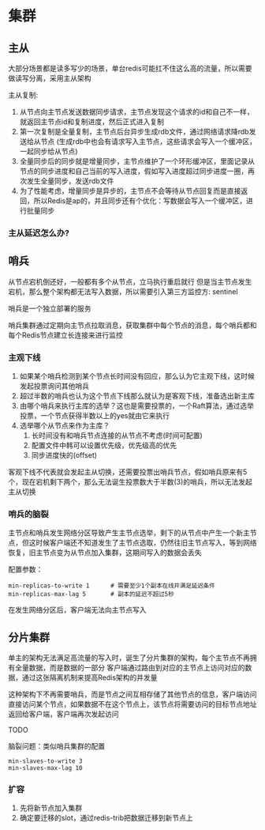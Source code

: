 # 集群

## 主从

大部分场景都是读多写少的场景，单台redis可能扛不住这么高的流量，所以需要做读写分离，采用主从架构

主从复制: 
1. 从节点向主节点发送数据同步请求，主节点发现这个请求的id和自己不一样，就返回主节点id和复制进度，然后正式进入复制
2. 第一次复制是全量复制，主节点后台异步生成rdb文件，通过网络请求降rdb发送给从节点 (生成rdb中也会有请求写入主节点，这些请求会写入一个缓冲区，一起同步给从节点)
3. 全量同步后的同步就是增量同步，主节点维护了一个环形缓冲区，里面记录从节点的同步进度和自己当前的写入进度，假如写入进度超过同步进度一圈，再次发生全量同步，发送rdb文件
4. 为了性能考虑，增量同步是异步的，主节点不会等待从节点回复而是直接返回，所以Redis是ap的，并且同步还有个优化：写数据会写入一个缓冲区，进行批量同步

### 主从延迟怎么办?
 


## 哨兵

从节点宕机倒还好，一般都有多个从节点，立马执行重启就行
但是当主节点发生宕机，那么整个架构都无法写入数据，所以需要引入第三方监控方: sentinel

哨兵是一个独立部署的服务

哨兵集群通过定期向主节点拉取消息，获取集群中每个节点的消息，每个哨兵都和每个Redis节点建立长连接来进行监控

### 主观下线

1. 如果某个哨兵检测到某个节点长时间没有回应，那么认为它主观下线，这时候发起投票询问其他哨兵
2. 超过半数的哨兵也认为这个节点下线那么就认为是客观下线，准备选出新主库
3. 由哪个哨兵来执行主库的选举？这也是需要投票的，一个Raft算法，通过选举投票，一个节点获得半数以上的yes就由它来执行
4. 选举哪个从节点来作为主库？
    1. 长时间没有和哨兵节点连接的从节点不考虑(时间可配置)
    2. 配置文件中韩可以设置优先级，优先级高的优先
    3. 同步进度快的(offset)

客观下线不代表就会发起主从切换，还需要投票出哨兵节点，假如哨兵原来有5个，现在宕机剩下两个，那么无法诞生投票数大于半数(3)的哨兵，所以无法发起主从切换

### 哨兵的脑裂
主节点和哨兵发生网络分区导致产生主节点选举，剩下的从节点中产生一个新主节点，但这时候客户端还不知道发生了主节点选取，仍然往旧主节点写入，等到网络恢复，旧主节点变为从节点加入集群，这期间写入的数据会丢失

配置参数：
``` text
min-replicas-to-write 1      # 需要至少1个副本在线并满足延迟条件
min-replicas-max-lag 5       # 副本的延迟不超过5秒
```
在发生网络分区后，客户端无法向主节点写入

## 分片集群

单主的架构无法满足高流量的写入时，诞生了分片集群的架构，每个主节点不再拥有全量数据，而是数据的一部分
客户端通过路由到对应的主节点上访问对应的数据，通过这张隔离机制来提高Redis架构的并发量

这种架构下不再需要哨兵，而是节点之间互相存储了其他节点的信息，客户端访问直接访问某个节点，如果数据不在这个节点上，该节点将需要访问的目标节点地址返回给客户端，客户端再次发起访问

TODO 

脑裂问题：类似哨兵集群的配置
``` text
min-slaves-to-write 3
min-slaves-max-lag 10

```

### 扩容

1. 先将新节点加入集群
2. 确定要迁移的slot，通过redis-trib把数据迁移到新节点上

